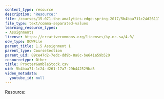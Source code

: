 ```yaml
---
content_type: resource
description: 'Resource:'
file: /courses/15-071-the-analytics-edge-spring-2017/5b4baa711c24d26117a729b442529ba5_ProcterGambleStock.csv
file_type: text/comma-separated-values
learning_resource_types:
- Assignments
license: https://creativecommons.org/licenses/by-nc-sa/4.0/
ocw_type: OCWFile
parent_title: 1.5 Assignment 1
parent_type: CourseSection
parent_uid: 89ce47d2-7edc-dd9b-8a8c-be641a59b520
resourcetype: Other
title: ProcterGambleStock.csv
uid: 5b4baa71-1c24-d261-17a7-29b442529ba5
video_metadata:
  youtube_id: null
---
```

Resource: